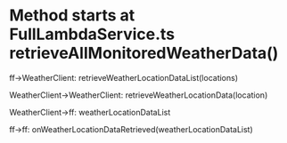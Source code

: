 # Method starts at FullLambdaService.ts retrieveAllMonitoredWeatherData()

ff->WeatherClient: retrieveWeatherLocationDataList(locations)

WeatherClient->WeatherClient: retrieveWeatherLocationData(location)

WeatherClient->ff: weatherLocationDataList

ff->ff: onWeatherLocationDataRetrieved(weatherLocationDataList)
